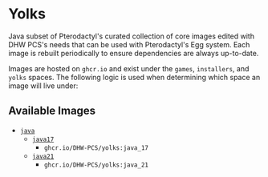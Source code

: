 # Yolks

Java subset of Pterodactyl's curated collection of core images edited with DHW PCS's needs that can be used with Pterodactyl's Egg system. Each image is rebuilt
periodically to ensure dependencies are always up-to-date.

Images are hosted on `ghcr.io` and exist under the `games`, `installers`, and `yolks` spaces. The following logic
is used when determining which space an image will live under:


## Available Images

* [`java`](https://github.com/pterodactyl/yolks/tree/master/java)
  * [`java17`](https://github.com/pterodactyl/yolks/tree/master/java/17)
    * `ghcr.io/DHW-PCS/yolks:java_17`
  * [`java21`](https://github.com/pterodactyl/yolks/tree/master/java/21)
    * `ghcr.io/DHW-PCS/yolks:java_21`